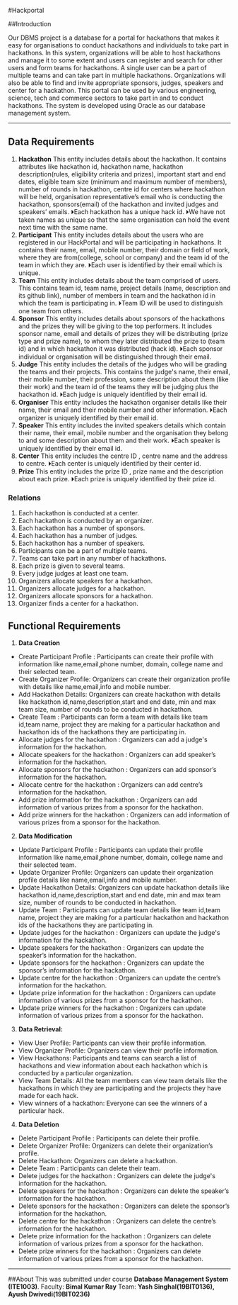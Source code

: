 #Hackportal

##Introduction

Our DBMS project is a database for a portal for hackathons
that makes it easy for organisations to conduct hackathons
and individuals to take part in hackathons. In this system,
organizations will be able to host hackathons and manage it to
some extent and users can register and search for other users
and form teams for hackathons. A single user can be a part of
multiple teams and can take part in multiple hackathons.
Organizations will also be able to find and invite appropriate
sponsors, judges, speakers and center for a hackathon. This
portal can be used by various engineering, science, tech and
commerce sectors to take part in and to conduct hackathons.
The system is developed using Oracle as our database
management system.
___

## Data Requirements
1. **Hackathon**
This entity includes details about the hackathon. It contains
attributes like hackathon id, hackathon name, hackathon
description(rules, eligibility criteria and prizes), important start
and end dates, eligible team size (minimum and maximum
number of members), number of rounds in hackathon, centre id
for centers where hackathon will be held, organisation
representative’s email who is conducting the hackathon,
sponsors(email) of the hackathon and invited judges and
speakers’ emails.
⏵Each hackathon has a unique hack id.
⏵We have not taken names as unique so that the same
organisation can hold the event next time with the same name.
2. **Participant**
This entity includes details about the users who are registered in
our HackPortal and will be participating in hackathons. It
contains their name, email, mobile number, their domain or field
of work, where they are from(college, school or company) and
the team id of the team in which they are.
⏵Each user is identified by their email which is unique.
3. **Team**
This entity includes details about the team comprised of users.
This contains team id, team name, project details (name,
description and its github link), number of members in team and
the hackathon id in which the team is participating in.
⏵Team ID will be used to distinguish one team from others.
4. **Sponsor**
This entity includes details about sponsors of the hackathons
and the prizes they will be giving to the top performers. It
includes sponsor name, email and details of prizes they will be
distributing (prize type and prize name), to whom they later
distributed the prize to (team id) and in which hackathon it was
distributed (hack id).
⏵Each sponsor individual or organisation will be distinguished
through their email.
5. **Judge**
This entity includes the details of the judges who will be grading
the teams and their projects. This contains the judge's name,
their email, their mobile number, their profession, some
description about them (like their work) and the team id of the
teams they will be judging plus the hackathon id.
⏵Each judge is uniquely identified by their email id.
6. **Organiser**
This entity includes the hackathon organiser details like their
name, their email and their mobile number and other
information.
⏵Each organizer is uniquely identified by their email id.
7. **Speaker**
This entity includes the invited speakers details which contain
their name, their email, mobile number and the organisation
they belong to and some description about them and their work.
⏵Each speaker is uniquely identified by their email id.
8. **Center**
This entity includes the centre ID , centre name and the address
to centre.
⏵Each center is uniquely identified by their center id.
9. **Prize**
This entity includes the prize ID , prize name and the description
about each prize.
⏵Each prize is uniquely identified by their prize id.

### Relations
1. Each hackathon is conducted at a center.
2. Each hackathon is conducted by an organizer.
3. Each hackathon has a number of sponsors.
4. Each hackathon has a number of judges.
5. Each hackathon has a number of speakers.
6. Participants can be a part of multiple teams.
7. Teams can take part in any number of hackathons.
8. Each prize is given to several teams.
9. Every judge judges at least one team.
10. Organizers allocate speakers for a hackathon.
11. Organizers allocate judges for a hackathon.
12. Organizers allocate sponsors for a hackathon.
13. Organizer finds a center for a hackathon.

## Functional Requirements
1. **Data Creation**
- Create Participant Profile : Participants can create their profile with information like name,email,phone number, domain, college name and their selected team.
- Create Organizer Profile: Organizers can create their organization profile with details like name,email,info and mobile number.
- Add Hackathon Details: Organizers can create hackathon with details like hackathon id,name,description,start and end date, min and max team size, number of rounds to be conducted in hackathon.
- Create Team : Participants can form a team with details like team id,team name, project they are making for a particular hackathon and hackathon ids of the hackathons they are participating in.
- Allocate judges for the hackathon : Organizers can add a judge's information for the hackathon.
- Allocate speakers for the hackathon : Organizers can add speaker’s information for the hackathon.
- Allocate sponsors for the hackathon : Organizers can add sponsor’s information for the hackathon.
- Allocate centre for the hackathon : Organizers can add centre’s information for the hackathon.
- Add prize information for the hackathon : Organizers can add information of various prizes from a sponsor for the hackathon.
- Add prize winners for the hackathon : Organizers can add information of various prizes from a sponsor for the hackathon.

2. **Data Modification**
- Update Participant Profile : Participants can update their profile information like name,email,phone number, domain, college name and their selected team.
- Update Organizer Profile: Organizers can update their organization profile details like name,email,info and mobile number.
- Update Hackathon Details: Organizers can update hackathon details like hackathon id,name,description,start and end date, min and max team size, number of rounds to be conducted in hackathon.
- Update Team : Participants can update team details like team id,team name, project they are making for a particular hackathon and hackathon ids of the hackathons they are participating in.
- Update judges for the hackathon : Organizers can update the judge's information for the hackathon.
- Update speakers for the hackathon : Organizers can update the speaker’s information for the hackathon.
- Update sponsors for the hackathon : Organizers can update the sponsor’s information for the hackathon.
- Update centre for the hackathon : Organizers can update the centre’s information for the hackathon.
- Update prize information for the hackathon : Organizers can update information of various prizes from a sponsor for the hackathon.
- Update prize winners for the hackathon : Organizers can update information of various prizes from a sponsor for the hackathon.

3. **Data Retrieval:**
- View User Profile: Participants can view their profile information.
- View Organizer Profile: Organizers can view their profile information.
- View Hackathons: Participants and teams can search a list of hackathons and view information about each hackathon which is conducted by a particular organization.
- View Team Details: All the team members can view team details like the hackathons in which they are participating and the projects they have made for each hack.
- View winners of a hackathon: Everyone can see the winners of a particular hack.

4. **Data Deletion**
- Delete Participant Profile : Participants can delete their profile.
- Delete Organizer Profile: Organizers can delete their organization’s profile.
- Delete Hackathon: Organizers can delete a hackathon.
- Delete Team : Participants can delete their team.
- Delete judges for the hackathon : Organizers can delete the judge's information for the hackathon.
- Delete speakers for the hackathon : Organizers can delete the speaker’s information for the hackathon.
- Delete sponsors for the hackathon : Organizers can delete the sponsor’s information for the hackathon.
- Delete centre for the hackathon : Organizers can delete the centre’s information for the hackathon.
- Delete prize information for the hackathon : Organizers can delete information of various prizes from a sponsor for the hackathon.
- Delete prize winners for the hackathon : Organizers can delete information of various prizes from a sponsor for the hackathon.
___
##About
This was submitted under course **Database Management System (ITE1003)**.
Faculty: **Bimal Kumar Ray**
Team: **Yash Singhal(19BIT0136), Ayush Dwivedi(19BIT0236)** 